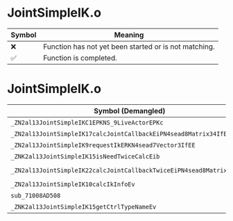 # JointSimpleIK.o
| Symbol | Meaning 
| ------------- | ------------- 
| :x: | Function has not yet been started or is not matching. 
| :white_check_mark: | Function is completed. 


# JointSimpleIK.o
| Symbol (Demangled) | Symbol (Mangled) | Decompiled? |
| ------------- |  ------------- | ------------- |
| `_ZN2al13JointSimpleIKC1EPKNS_9LiveActorEPKc` | `al::JointSimpleIK::JointSimpleIK(al::LiveActor const*,char const*)` | :white_check_mark: |
| `_ZN2al13JointSimpleIK17calcJointCallbackEiPN4sead8Matrix34IfEE` | `al::JointSimpleIK::calcJointCallback(int,sead::Matrix34<float> *)` | :white_check_mark: |
| `_ZN2al13JointSimpleIK9requestIkERKN4sead7Vector3IfEE` | `al::JointSimpleIK::requestIk(sead::Vector3<float> const&)` | :white_check_mark: |
| `_ZNK2al13JointSimpleIK15isNeedTwiceCalcEib` | `al::JointSimpleIK::isNeedTwiceCalc(int,bool)const` | :white_check_mark: |
| `_ZN2al13JointSimpleIK22calcJointCallbackTwiceEiPN4sead8Matrix34IfEE` | `al::JointSimpleIK::calcJointCallbackTwice(int,sead::Matrix34<float> *)` | :white_check_mark: |
| `_ZN2al13JointSimpleIK10calcIkInfoEv` | `al::JointSimpleIK::calcIkInfo(void)` | :white_check_mark: |
| `sub_71008AD508` | `` | :white_check_mark: |
| `_ZNK2al13JointSimpleIK15getCtrlTypeNameEv` | `al::JointSimpleIK::getCtrlTypeName(void)const` | :white_check_mark: |
